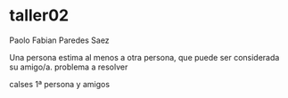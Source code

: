 # taller02

Paolo Fabian Paredes Saez

Una persona estima al menos a otra persona, que puede ser considerada su amigo/a. problema a resolver

calses 1ª persona y amigos
